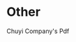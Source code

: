 # Other

Chuyi Company's Pdf


[foo]: https://chuyiwa.github.io/Other/穎崴科技-桃竹2日(高雄出發).pdf "桃竹員工旅遊"

